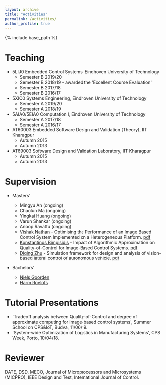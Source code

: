 ```yaml
---
layout: archive
title: "Activities"
permalink: /activities/
author_profile: true
---
```


{% include base_path %}

Teaching
======
* 5LIJ0 Embedded Control Systems, Eindhoven University of Technology
  * Semester B 2019/20
  * Semester B 2018/19 - awarded the 'Excellent Course Evaluation'
  * Semester B 2017/18
  * Semester B 2016/17
* 5XIC0 Systems Engineering, Eindhoven University of Technology
  * Semester A 2019/20
  * Semester A 2018/19
* 5AIA0/5EIA0 Computation I, Eindhoven University of Technology
  * Semester A 2017/18
  * Semester A 2016/17
* AT60003 Embedded Software Design and Validation (Theory), IIT Kharagpur
  * Autumn 2015
  * Autumn 2013
* AT69003 Software Design and Validation Laboratory, IIT Kharagpur
  * Autumn 2015
  * Autumn 2013

Supervision
======
* Masters'
  * Mingyu An (ongoing)
  * Chaolun Ma (ongoing)
  * Yingkai Huang (ongoing)
  * Varun Shankar (ongoing)
  * Anoop Ravattu (ongoing)
  * [Vishak Nathan](https://www.linkedin.com/in/vishak-nathan-b65975a3/) - Optimising the Performance of an Image Based Control System Implemented on a Heterogeneous Platform. [pdf](https://pure.tue.nl/ws/portalfiles/portal/139352232/Thesis_VishakNathan.pdf) 
  * [Konstantinos Bimpisidis](https://www.linkedin.com/in/kbimpisidis/) - Impact of Algorithmic Approximation on Quality-of-Control for Image-Based Control Systems. [pdf](https://research.tue.nl/files/130174946/K.Bimpisidis_Thesis_Final_Report.pdf) 
  * [Diqing Zhu](https://www.linkedin.com/in/diqing/) - Simulation framework for design and analysis of vision-based lateral control of autonomous vehicle. [pdf](https://pure.tue.nl/ws/portalfiles/portal/109641961/Zhu._D.pdf)

* Bachelors'
  * [Niels Goorden](https://www.linkedin.com/in/niels-goorden-229307184/)
  * [Harm Roelofs](https://www.linkedin.com/in/harm-roelofs/)
  
Tutorial Presentations
======
 * 'Tradeoff analysis between Quality-of-Control and degree of approximate computing for image-based control systems', Summer School on CPS&IoT, Budva, 11/06/19.
 * 'System-wide Optimization of Logistics in Manufacturing Systems', CPS Week, Porto, 10/04/18.
 
 Reviewer
======
DATE, DSD, MECO, Journal of Microprocessors and Microsystems (MICPRO), IEEE Design and Test, International Journal of Control.

